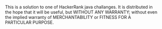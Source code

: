 This is a solution to one of HackerRank java challanges. It is distributed in the hope that it will be useful, but WITHOUT ANY WARRANTY; without even the implied warranty of MERCHANTABILITY or FITNESS FOR A PARTICULAR PURPOSE.
